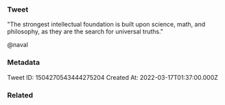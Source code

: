 ### Tweet
"The strongest intellectual foundation is built upon science, math, and philosophy, as they are the search for universal truths."

@naval

### Metadata
Tweet ID: 1504270543444275204
Created At: 2022-03-17T01:37:00.000Z

### Related

